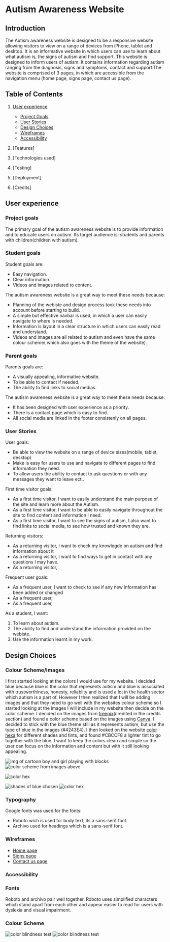 # Autism Awareness Website 

## Introduction 
The Autism awareness website is designed to be a responsive website allowing visitors to view on a range of devices from iPhone, tablet and desktop. It is an informative website in which users can use to learn about what autism is, the signs of autism and find support. This website is designed to inform users of autism. It contains information regarding autism ranging from the diagnosis, signs and symptoms, contact and support.The website is comprised of 3 pages, in which are accessible from the navigation menu (home page, signs page, contact us page).  

## Table of Contents  

1. [User experience](#user-experience) 
   * [Project Goals](#project-goals) 
   * [User Stories](#user-stories) 
   * [Design Choices](#design-choices) 
   * [Wireframes](#wireframes) 
   * [Accessibility](#accessibility) 

2. [Features] 
3. [Technologies used] 
4. [Testing] 
5. [Deployment] 
6. [Credits] 

## User experience 
### Project goals  
The primary goal of the autism awareness website is to provide information and to educate users on autism. Its target audience is: students and parents with children(children with autism). 
### Student goals 
Student goals are: 

* Easy navigation. 
* Clear information. 
* Videos and images related to content. 

The autism awareness website is a great way to meet these needs because: 

* Planning of the webiste and design process took these needs into account before starting to build. 
* A simple but effective navbar is used, in which a user can easily navigate to where is needed. 
* Information is layout in a clear structure in which users can easily read and understand. 
* Videos and images are all related to autism and even have the same colour scheme( which also goes with the theme of the website). 

### Parent goals 
Parents goals are: 

* A visually appealing, informative website. 
* To be able to contact if needed. 
* The ability to find links to social medias. 

The autism awareness website is a great way to meet these needs because: 

* It has been designed with user experience as a priority. 
* There is a contact page which is easy to find. 
* All social media are linked in the footer consistenly on all pages. 

### User Stories  
User goals: 

* Be able to view the website on a range of device sizes(mobile, tablet, desktop)  
* Make is easy for users to use and navigate to different pages to find information they need. 
* To allow users the ability to contact to ask questions or with any messages they want to leave ect.. 

First time visitor goals: 

* As a first time visitor, I want to easily understand the main purpose of the site and learn more about the Autism.
* As a first time visitor, I want to be able to easily navigate throughout the site to find content and information I need.
* As a first time visitor, I want to see the signs of autism, I also want to find links to social media, to see how trusted and known they are. 

Returning visitors: 

* As a returning visitor, I want to check my knowlegde on autism and find information about it
* As a returning visitor, I want to find ways to get in contact with any questions I may have.
* As a returning visitor, 

Frequent user goals:
* As a frequent user, I want to check to see if any new information has been added or changed
* As a frequent user, 
* As a frequent user,


As a student, I want: 

1. To learn about autism. 
2. The ability to find and understand the information provided on the webiste. 
3. Use the information learnt in my work. 

## Design Choices  

### Colour Scheme/Images 

I first started looking at the colors I would use for my website. I decided blue because blue is the color that represents autism and blue is associated with trustworthiness, honesty, reliablity and is used a lot in the health sector which autism is a part of. However I then realized that I will be adding images and that they need to go well with the websites colour scheme so I started looking at the images I will include in my website then decide on the color scheme. I decided on the images from [freepix](https://www.freepik.com/author/vectorjuice)(credited in the credits section) and found a color scheme based on the images using [Canva](https://www.canva.com/colors/color-palette-generator/). I decided to stick with the blue theme still as it represents autism, but use the type of blue in the images (#4243E4). I then looked on the website [color hexa](https://www.colorhexa.com) for different shades and tints, and found #CBCCF8 a lighter tint to go together with the blue. I want to keep the colors clean and simple so the user can focus on the information and content but with it still looking appealing. 

![img of cartoon boy and girl playing with blocks]() ![color scheme from images above]() 

![color hex]()  

![shades of blue chosen]() ![color hex]() 

### Typography  

Google fonts was used for the fonts: 

* Roboto wich is used for body text, its a sans-serif font. 
* Archivo used for headings which is a sans-serif font. 

### Wireframes  

* [Home page]() 
* [Signs page]() 
* [Contact us page]() 

### Accessibility  

### Fonts 

Roboto and archivo pair well together. Roboto uses simplified characters which stand apart from each other and appear easier to read for users with dyslexia and visual impairment. 

### Colour Scheme  

![color blindness test]() ![color blindness test]() 

 